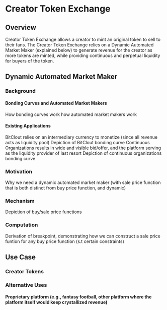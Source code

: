 # Creator Token Exchange

## Overview

Creator Token Exchange allows a creator to mint an original token to sell to their fans. The Creator Token Exchange relies on a Dynamic Automated Market Maker (explained below) to generate revenue for the creator as more tokens are minted, while providing continuous and perpetual liquidity for buyers of the token.

## Dynamic Automated Market Maker

### Background

#### Bonding Curves and Automated Market Makers

How bonding curves work
how automated market makers work

#### Existing Applications

BitClout relies on an intermediary currency to monetize (since all revenue acts as liquidity pool)
Depiction of BitClout bonding curve
Continuous Organizations results in wide and visible bid/offer, and the platform serving as the liquidity provider of last resort
Depiction of continuous organizations bonding curve

### Motivation

Why we need a dynamic automated market maker (with sale price function that is both distinct from buy price function, and dynamic)

### Mechanism

Depiction of buy/sale price functions

### Computation

Derivation of breakpoint, demonstrating how we can construct a sale price funtion for any buy price function (s.t certain constraints)

## Use Case

### Creator Tokens

### Alternative Uses

#### Proprietary platform (e.g., fantasy football, other platform where the platform itself would keep crystallized revenue)